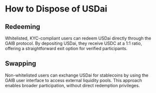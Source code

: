 # How to Dispose of USDai

## **Redeeming**

Whitelisted, KYC-compliant users can redeem USDai directly through the GAIB protocol. By depositing USDai, they receive USDC at a 1:1 ratio, offering a straightforward exit option for verified participants.

## **Swapping**

Non-whitelisted users can exchange USDai for stablecoins by using the GAIB user interface to access external liquidity pools. This approach enables broader participation, without direct redemption privileges.
